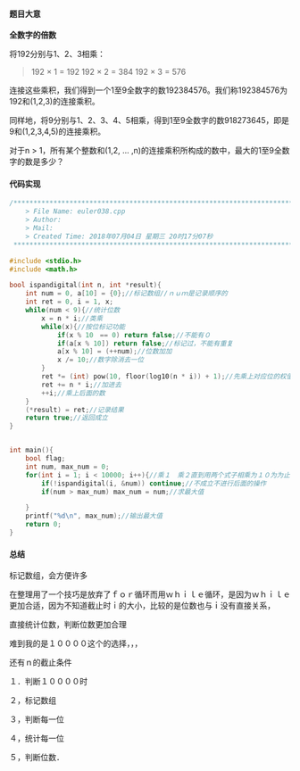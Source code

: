 #### 题目大意

**全数字的倍数**

将192分别与1、2、3相乘：

> 192 × 1 = 192
> 192 × 2 = 384
> 192 × 3 = 576

连接这些乘积，我们得到一个1至9全数字的数192384576。我们称192384576为192和(1,2,3)的连接乘积。

同样地，将9分别与1、2、3、4、5相乘，得到1至9全数字的数918273645，即是9和(1,2,3,4,5)的连接乘积。

对于n > 1，所有某个整数和(1,2, … ,n)的连接乘积所构成的数中，最大的1至9全数字的数是多少？





#### 代码实现

````c++
/*************************************************************************
	> File Name: euler038.cpp
	> Author:
	> Mail: 
	> Created Time: 2018年07月04日 星期三 20时17分07秒
 ************************************************************************/

#include <stdio.h>
#include <math.h>

bool ispandigital(int n, int *result){
    int num = 0, a[10] = {0};//标记数组//ｎｕｍ是记录顺序的
    int ret = 0, i = 1, x;
    while(num < 9){//统计位数
        x = n * i;//类乘
        while(x){//按位标记功能
            if(x % 10　== 0) return false;//不能有０
            if(a[x % 10]) return false;//标记过，不能有重复
            a[x % 10] = (++num);//位数加加
            x /= 10;//数字除消去一位
        }
        ret *= (int) pow(10, floor(log10(n * i)) + 1);//先乘上对应位的权值
        ret += n * i;//加进去
        ++i;//乘上后面的数
    }
    (*result) = ret;//记录结果
    return true;//返回成立
}


int main(){
    bool flag;
    int num, max_num = 0;
    for(int i = 1; i < 10000; i++){//乘１　乘２直到用两个式子相乘为１０为为止
        if(!ispandigital(i, &num)) continue;//不成立不进行后面的操作
        if(num > max_num) max_num = num;//求最大值

    }
    printf("%d\n", max_num);//输出最大值
    return 0;
}

````

#### 总结

标记数组，会方便许多

在整理用了一个技巧是放弃了ｆｏｒ循环而用ｗｈｉｌｅ循环，是因为ｗｈｉｌｅ更加合适，因为不知道截止时ｉ的大小，比较的是位数也与ｉ没有直接关系，

直接统计位数，判断位数更加合理

难到我的是１００００这个的选择，，，

还有ｎ的截止条件

１．判断１００００时

２，标记数组

３，判断每一位

４，统计每一位

５，判断位数．

